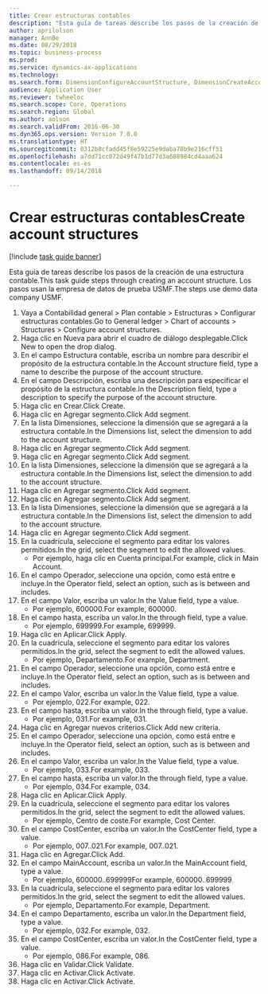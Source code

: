 ```yaml
--- 
title: Crear estructuras contables
description: "Esta guía de tareas describe los pasos de la creación de una estructura contable."
author: aprilolson
manager: AnnBe
ms.date: 08/29/2018
ms.topic: business-process
ms.prod: 
ms.service: dynamics-ax-applications
ms.technology: 
ms.search.form: DimensionConfigureAccountStructure, DimensionCreateAccountStructure, DimensionHierarchyAddLevel, DimensionHierarchyConstraintActivate
audience: Application User
ms.reviewer: twheeloc
ms.search.scope: Core, Operations
ms.search.region: Global
ms.author: aolson
ms.search.validFrom: 2016-06-30
ms.dyn365.ops.version: Version 7.0.0
ms.translationtype: HT
ms.sourcegitcommit: 0312b8cfadd45f8e59225e9daba78b9e216cff51
ms.openlocfilehash: a7dd71cc072d49f47b1d77d3a688984cd4aaa624
ms.contentlocale: es-es
ms.lasthandoff: 09/14/2018

---
```

# <a name="create-account-structures"></a><span data-ttu-id="5c78e-103">Crear estructuras contables</span><span class="sxs-lookup"><span data-stu-id="5c78e-103">Create account structures</span></span>

[!include [task guide banner](../../includes/task-guide-banner.md)]

<span data-ttu-id="5c78e-104">Esta guía de tareas describe los pasos de la creación de una estructura contable.</span><span class="sxs-lookup"><span data-stu-id="5c78e-104">This task guide steps through creating an account structure.</span></span> <span data-ttu-id="5c78e-105">Los pasos usan la empresa de datos de prueba USMF.</span><span class="sxs-lookup"><span data-stu-id="5c78e-105">The steps use demo data company USMF.</span></span>

1. <span data-ttu-id="5c78e-106">Vaya a Contabilidad general > Plan contable > Estructuras > Configurar estructuras contables.</span><span class="sxs-lookup"><span data-stu-id="5c78e-106">Go to General ledger > Chart of accounts > Structures > Configure account structures.</span></span>
2. <span data-ttu-id="5c78e-107">Haga clic en Nueva para abrir el cuadro de diálogo desplegable.</span><span class="sxs-lookup"><span data-stu-id="5c78e-107">Click New to open the drop dialog.</span></span>
3. <span data-ttu-id="5c78e-108">En el campo Estructura contable, escriba un nombre para describir el propósito de la estructura contable.</span><span class="sxs-lookup"><span data-stu-id="5c78e-108">In the Account structure field, type a name to describe the purpose of the account structure.</span></span>
4. <span data-ttu-id="5c78e-109">En el campo Descripción, escriba una descripción para especificar el propósito de la estructura contable.</span><span class="sxs-lookup"><span data-stu-id="5c78e-109">In the Description field, type a description to specify the purpose of the account structure.</span></span>
5. <span data-ttu-id="5c78e-110">Haga clic en Crear.</span><span class="sxs-lookup"><span data-stu-id="5c78e-110">Click Create.</span></span>
6. <span data-ttu-id="5c78e-111">Haga clic en Agregar segmento.</span><span class="sxs-lookup"><span data-stu-id="5c78e-111">Click Add segment.</span></span>
7. <span data-ttu-id="5c78e-112">En la lista Dimensiones, seleccione la dimensión que se agregará a la estructura contable.</span><span class="sxs-lookup"><span data-stu-id="5c78e-112">In the Dimensions list, select the dimension to add to the account structure.</span></span>
8. <span data-ttu-id="5c78e-113">Haga clic en Agregar segmento.</span><span class="sxs-lookup"><span data-stu-id="5c78e-113">Click Add segment.</span></span>
9. <span data-ttu-id="5c78e-114">Haga clic en Agregar segmento.</span><span class="sxs-lookup"><span data-stu-id="5c78e-114">Click Add segment.</span></span>
10. <span data-ttu-id="5c78e-115">En la lista Dimensiones, seleccione la dimensión que se agregará a la estructura contable.</span><span class="sxs-lookup"><span data-stu-id="5c78e-115">In the Dimensions list, select the dimension to add to the account structure.</span></span>
11. <span data-ttu-id="5c78e-116">Haga clic en Agregar segmento.</span><span class="sxs-lookup"><span data-stu-id="5c78e-116">Click Add segment.</span></span>
12. <span data-ttu-id="5c78e-117">Haga clic en Agregar segmento.</span><span class="sxs-lookup"><span data-stu-id="5c78e-117">Click Add segment.</span></span>
13. <span data-ttu-id="5c78e-118">En la lista Dimensiones, seleccione la dimensión que se agregará a la estructura contable.</span><span class="sxs-lookup"><span data-stu-id="5c78e-118">In the Dimensions list, select the dimension to add to the account structure.</span></span>
14. <span data-ttu-id="5c78e-119">Haga clic en Agregar segmento.</span><span class="sxs-lookup"><span data-stu-id="5c78e-119">Click Add segment.</span></span>
15. <span data-ttu-id="5c78e-120">En la cuadrícula, seleccione el segmento para editar los valores permitidos.</span><span class="sxs-lookup"><span data-stu-id="5c78e-120">In the grid, select the segment to edit the allowed values.</span></span>
    * <span data-ttu-id="5c78e-121">Por ejemplo, haga clic en Cuenta principal.</span><span class="sxs-lookup"><span data-stu-id="5c78e-121">For example, click in Main Account.</span></span>  
16. <span data-ttu-id="5c78e-122">En el campo Operador, seleccione una opción, como está entre e incluye.</span><span class="sxs-lookup"><span data-stu-id="5c78e-122">In the Operator field, select an option, such as is between and includes.</span></span>
17. <span data-ttu-id="5c78e-123">En el campo Valor, escriba un valor.</span><span class="sxs-lookup"><span data-stu-id="5c78e-123">In the Value field, type a value.</span></span>
    * <span data-ttu-id="5c78e-124">Por ejemplo, 600000.</span><span class="sxs-lookup"><span data-stu-id="5c78e-124">For example, 600000.</span></span>  
18. <span data-ttu-id="5c78e-125">En el campo hasta, escriba un valor.</span><span class="sxs-lookup"><span data-stu-id="5c78e-125">In the through field, type a value.</span></span>
    * <span data-ttu-id="5c78e-126">Por ejemplo, 699999.</span><span class="sxs-lookup"><span data-stu-id="5c78e-126">For example, 699999.</span></span>  
19. <span data-ttu-id="5c78e-127">Haga clic en Aplicar.</span><span class="sxs-lookup"><span data-stu-id="5c78e-127">Click Apply.</span></span>
20. <span data-ttu-id="5c78e-128">En la cuadrícula, seleccione el segmento para editar los valores permitidos.</span><span class="sxs-lookup"><span data-stu-id="5c78e-128">In the grid, select the segment to edit the allowed values.</span></span>
    * <span data-ttu-id="5c78e-129">Por ejemplo, Departamento.</span><span class="sxs-lookup"><span data-stu-id="5c78e-129">For example, Department.</span></span>  
21. <span data-ttu-id="5c78e-130">En el campo Operador, seleccione una opción, como está entre e incluye.</span><span class="sxs-lookup"><span data-stu-id="5c78e-130">In the Operator field, select an option, such as is between and includes.</span></span>
22. <span data-ttu-id="5c78e-131">En el campo Valor, escriba un valor.</span><span class="sxs-lookup"><span data-stu-id="5c78e-131">In the Value field, type a value.</span></span>
    * <span data-ttu-id="5c78e-132">Por ejemplo, 022.</span><span class="sxs-lookup"><span data-stu-id="5c78e-132">For example, 022.</span></span>  
23. <span data-ttu-id="5c78e-133">En el campo hasta, escriba un valor.</span><span class="sxs-lookup"><span data-stu-id="5c78e-133">In the through field, type a value.</span></span>
    * <span data-ttu-id="5c78e-134">Por ejemplo, 031.</span><span class="sxs-lookup"><span data-stu-id="5c78e-134">For example, 031.</span></span>  
24. <span data-ttu-id="5c78e-135">Haga clic en Agregar nuevos criterios.</span><span class="sxs-lookup"><span data-stu-id="5c78e-135">Click Add new criteria.</span></span>
25. <span data-ttu-id="5c78e-136">En el campo Operador, seleccione una opción, como está entre e incluye.</span><span class="sxs-lookup"><span data-stu-id="5c78e-136">In the Operator field, select an option, such as is between and includes.</span></span>
26. <span data-ttu-id="5c78e-137">En el campo Valor, escriba un valor.</span><span class="sxs-lookup"><span data-stu-id="5c78e-137">In the Value field, type a value.</span></span>
    * <span data-ttu-id="5c78e-138">Por ejemplo, 033.</span><span class="sxs-lookup"><span data-stu-id="5c78e-138">For example, 033.</span></span>  
27. <span data-ttu-id="5c78e-139">En el campo hasta, escriba un valor.</span><span class="sxs-lookup"><span data-stu-id="5c78e-139">In the through field, type a value.</span></span>
    * <span data-ttu-id="5c78e-140">Por ejemplo, 034.</span><span class="sxs-lookup"><span data-stu-id="5c78e-140">For example, 034.</span></span>  
28. <span data-ttu-id="5c78e-141">Haga clic en Aplicar.</span><span class="sxs-lookup"><span data-stu-id="5c78e-141">Click Apply.</span></span>
29. <span data-ttu-id="5c78e-142">En la cuadrícula, seleccione el segmento para editar los valores permitidos.</span><span class="sxs-lookup"><span data-stu-id="5c78e-142">In the grid, select the segment to edit the allowed values.</span></span>
    * <span data-ttu-id="5c78e-143">Por ejemplo, Centro de coste.</span><span class="sxs-lookup"><span data-stu-id="5c78e-143">For example, Cost Center.</span></span>  
30. <span data-ttu-id="5c78e-144">En el campo CostCenter, escriba un valor.</span><span class="sxs-lookup"><span data-stu-id="5c78e-144">In the CostCenter field, type a value.</span></span>
    * <span data-ttu-id="5c78e-145">Por ejemplo, 007..021.</span><span class="sxs-lookup"><span data-stu-id="5c78e-145">For example, 007..021.</span></span>  
31. <span data-ttu-id="5c78e-146">Haga clic en Agregar.</span><span class="sxs-lookup"><span data-stu-id="5c78e-146">Click Add.</span></span>
32. <span data-ttu-id="5c78e-147">En el campo MainAccount, escriba un valor.</span><span class="sxs-lookup"><span data-stu-id="5c78e-147">In the MainAccount field, type a value.</span></span>
    * <span data-ttu-id="5c78e-148">Por ejemplo, 600000..699999</span><span class="sxs-lookup"><span data-stu-id="5c78e-148">For example, 600000..699999</span></span>  
33. <span data-ttu-id="5c78e-149">En la cuadrícula, seleccione el segmento para editar los valores permitidos.</span><span class="sxs-lookup"><span data-stu-id="5c78e-149">In the grid, select the segment to edit the allowed values.</span></span>
    * <span data-ttu-id="5c78e-150">Por ejemplo, Departamento.</span><span class="sxs-lookup"><span data-stu-id="5c78e-150">For example, Department.</span></span>  
34. <span data-ttu-id="5c78e-151">En el campo Departamento, escriba un valor.</span><span class="sxs-lookup"><span data-stu-id="5c78e-151">In the Department field, type a value.</span></span>
    * <span data-ttu-id="5c78e-152">Por ejemplo, 032.</span><span class="sxs-lookup"><span data-stu-id="5c78e-152">For example, 032.</span></span>  
35. <span data-ttu-id="5c78e-153">En el campo CostCenter, escriba un valor.</span><span class="sxs-lookup"><span data-stu-id="5c78e-153">In the CostCenter field, type a value.</span></span>
    * <span data-ttu-id="5c78e-154">Por ejemplo, 086.</span><span class="sxs-lookup"><span data-stu-id="5c78e-154">For example, 086.</span></span>  
36. <span data-ttu-id="5c78e-155">Haga clic en Validar.</span><span class="sxs-lookup"><span data-stu-id="5c78e-155">Click Validate.</span></span>
37. <span data-ttu-id="5c78e-156">Haga clic en Activar.</span><span class="sxs-lookup"><span data-stu-id="5c78e-156">Click Activate.</span></span>
38. <span data-ttu-id="5c78e-157">Haga clic en Activar.</span><span class="sxs-lookup"><span data-stu-id="5c78e-157">Click Activate.</span></span>



